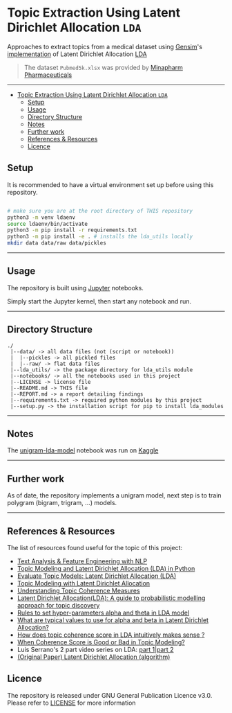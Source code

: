 # Topic Extraction Using Latent Dirichlet Allocation `LDA`

Approaches to extract topics from a medical dataset using [Gensim](https://radimrehurek.com/gensim/index.html)'s [implementation](https://radimrehurek.com/gensim/models/ldamulticore.html) of Latent Dirichlet Allocation [LDA](https://www.jmlr.org/papers/volume3/blei03a/blei03a.pdf)

> The dataset `Pubmed5k.xlsx` was provided by [Minapharm Pharmaceuticals](http://www.minapharm.com/)

---

- [Topic Extraction Using Latent Dirichlet Allocation `LDA`](#topic-extraction-using-latent-dirichlet-allocation-lda)
  - [Setup](#setup)
  - [Usage](#usage)
  - [Directory Structure](#directory-structure)
  - [Notes](#notes)
  - [Further work](#further-work)
  - [References &amp; Resources](#references--resources)
  - [Licence](#licence)

## Setup

It is recommended to have a virtual environment set up before using this repository.

```sh

# make sure you are at the root directory of THIS repository
python3 -m venv ldaenv
source ldaenv/bin/activate
python3 -m pip install -r requirements.txt
python3 -m pip install -e . # installs the lda_utils locally
mkdir data data/raw data/pickles

```

---

## Usage

The repository is built using [Jupyter](https://jupyter.org/) notebooks.

Simply start the Jupyter kernel, then start any notebook and run.

---

## Directory Structure

```
./
 |--data/ -> all data files (not (script or notebook))
 |  |--pickles -> all pickled files
 |  |--raw/ -> flat data files
 |--lda_utils/ -> the package directory for lda_utils module
 |--notebooks/ -> all the notebooks used in this project
 |--LICENSE -> license file
 |--README.md -> THIS file
 |--REPORT.md -> a report detailing findings
 |--requirements.txt -> required python modules by this project
 |--setup.py -> the installation script for pip to install lda_modules
```

---

## Notes

The [unigram-lda-model](./notebooks/unigram-lda-model.ipynb) notebook was run on [Kaggle](https://kaggle.com)

---

## Further work

As of date, the repository implements a unigram model, next step is to train polygram (bigram, trigram, ...) models.

---

## References &amp; Resources

The list of resources found useful for the topic of this project:

- [Text Analysis & Feature Engineering with NLP](https://towardsdatascience.com/text-analysis-feature-engineering-with-nlp-502d6ea9225d)
- [Topic Modeling and Latent Dirichlet Allocation (LDA) in Python](https://towardsdatascience.com/topic-modeling-and-latent-dirichlet-allocation-in-python-9bf156893c24)
- [Evaluate Topic Models: Latent Dirichlet Allocation (LDA)](https://towardsdatascience.com/evaluate-topic-model-in-python-latent-dirichlet-allocation-lda-7d57484bb5d0)
- [Topic Modeling with Latent Dirichlet Allocation](https://towardsdatascience.com/topic-modeling-with-latent-dirichlet-allocation-e7ff75290f8)
- [Understanding Topic Coherence Measures](https://towardsdatascience.com/understanding-topic-coherence-measures-4aa41339634c)
- [Latent Dirichlet Allocation(LDA): A guide to probabilistic modelling approach for topic discovery](https://towardsdatascience.com/latent-dirichlet-allocation-lda-a-guide-to-probabilistic-modeling-approach-for-topic-discovery-8cb97c08da3c)
- [Rules to set hyper-parameters alpha and theta in LDA model](https://stackoverflow.com/questions/39644667/rules-to-set-hyper-parameters-alpha-and-theta-in-lda-model)
- [What are typical values to use for alpha and beta in Latent Dirichlet Allocation?](https://stats.stackexchange.com/questions/59684/what-are-typical-values-to-use-for-alpha-and-beta-in-latent-dirichlet-allocation)
- [How does topic coherence score in LDA intuitively makes sense ?](https://stats.stackexchange.com/questions/375062/how-does-topic-coherence-score-in-lda-intuitively-makes-sense)
- [When Coherence Score is Good or Bad in Topic Modeling?](https://www.baeldung.com/cs/topic-modeling-coherence-score)
- Luis Serrano's 2 part video series on LDA: [part 1](https://www.youtube.com/watch?v=T05t-SqKArY)|[part 2](https://www.youtube.com/watch?v=BaM1uiCpj_E)
- [(Original Paper) Latent Dirichlet Allocation (algorithm)](https://www.youtube.com/watch?v=VTweNS8GiWI)

## Licence

The repository is released under GNU General Publication Licence v3.0. Please refer to [LICENSE](./LICENSE) for more information
